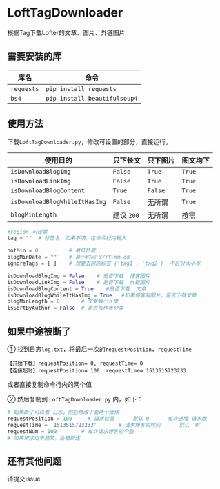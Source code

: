 # LoftTagDownloader
根据Tag下载Lofter的文章、图片、外链图片

## 需要安装的库
| 库名       | 命令                         |
| ---------- | ---------------------------- |
| `requests` | `pip install requests`       |
| `bs4`      | `pip install beautifulsoup4` |

## 使用方法

下载`LoftTagDownloader.py`，修改可设置的部分，直接运行。

| 使用目的                      | 只下长文   | 只下图片 | 图文均下 |
| ----------------------------- | ---------- | -------- | -------- |
| `isDownloadBlogImg`           | `False`    | `True`   | `True`   |
| `isDownloadLinkImg`           | `False`    | `True`   | `True`   |
| `isDownloadBlogContent`       | `True`     | `False`  | `True`   |
| `isDownloadBlogWhileItHasImg` | `False`    | 无所谓   | `True`   |
| `blogMinLength`               | 建议 `200` | 无所谓   | 按需     |

```python
#region 可设置
tag = ""  # 标签名，如果不填，在命令行内输入

hotMin = 0          # 最低热度
blogMinDate = ""    # 最小时间 YYYY-mm-dd
ignoreTags = [ ]    # 想要去除的标签 ['tag1', 'tag2']  不区分大小写

isDownloadBlogImg = False    # 是否下载  博客图片
isDownloadLinkImg = False    # 是否下载  外链图片
isDownloadBlogContent = True    #是否下载  文章
isDownloadBlogWhileItHasImg = True   #如果博客有图片，是否下载文章
blogMinLength = 0       # 文章最小长度
isSortByAuthor = False  # 是否按作者分类
```

## 如果中途被断了

① 找到日志`log.txt`，将最后一次的`requestPosition`，`requestTime`

```
【开始下载】requestPosition= 0, requestTime= 0
【连接超时】requestPosition= 100, requestTime= 1513515723233
```

或者直接复制命令行内的两个值

② 然后复制到 `LoftTagDownloader.py` 内，如下：

```python
# 如果断了可以看 日志，然后修改下面两个继续
requestPosition = 100     # 请求位置      默认 0      每次递增 请求数
requestTime = '1513515723233'       # 请求博客的时间      默认 '0'
requestNum = 100        # 每次请求博客的个数
# 如果请求过于频繁，会被断连
```

## 还有其他问题

请提交issue
